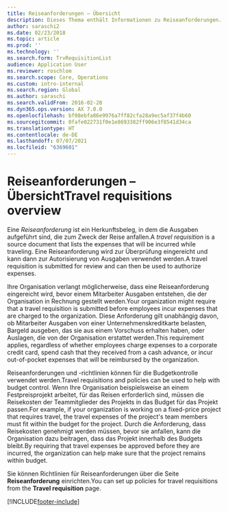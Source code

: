 ```yaml
---
title: Reiseanforderungen – Übersicht
description: Dieses Thema enthält Informationen zu Reiseanforderungen. Eine Reiseanforderung dokumentiert die geplanten Reisekosten.
author: saraschi2
ms.date: 02/23/2018
ms.topic: article
ms.prod: ''
ms.technology: ''
ms.search.form: TrvRequisitionList
audience: Application User
ms.reviewer: roschlom
ms.search.scope: Core, Operations
ms.custom: intro-internal
ms.search.region: Global
ms.author: saraschi
ms.search.validFrom: 2016-02-28
ms.dyn365.ops.version: AX 7.0.0
ms.openlocfilehash: bf08ebfa86e9976a7ff82cfa28a9ec5af37f4b60
ms.sourcegitcommit: 0fafe022731f0e1e8693382ff906e3f8541d34ca
ms.translationtype: HT
ms.contentlocale: de-DE
ms.lasthandoff: 07/07/2021
ms.locfileid: "6369601"
---
```

# <a name="travel-requisitions-overview"></a><span data-ttu-id="58e88-104">Reiseanforderungen – Übersicht</span><span class="sxs-lookup"><span data-stu-id="58e88-104">Travel requisitions overview</span></span>

<span data-ttu-id="58e88-105">Eine *Reiseanforderung* ist ein Herkunftsbeleg, in dem die Ausgaben aufgeführt sind, die zum Zweck der Reise anfallen.</span><span class="sxs-lookup"><span data-stu-id="58e88-105">A *travel requisition* is a source document that lists the expenses that will be incurred while traveling.</span></span> <span data-ttu-id="58e88-106">Eine Reiseanforderung wird zur Überprüfung eingereicht und kann dann zur Autorisierung von Ausgaben verwendet werden.</span><span class="sxs-lookup"><span data-stu-id="58e88-106">A travel requisition is submitted for review and can then be used to authorize expenses.</span></span>

<span data-ttu-id="58e88-107">Ihre Organisation verlangt möglicherweise, dass eine Reiseanforderung eingereicht wird, bevor einem Mitarbeiter Ausgaben entstehen, die der Organisation in Rechnung gestellt werden.</span><span class="sxs-lookup"><span data-stu-id="58e88-107">Your organization might require that a travel requisition is submitted before employees incur expenses that are charged to the organization.</span></span> <span data-ttu-id="58e88-108">Diese Anforderung gilt unabhängig davon, ob Mitarbeiter Ausgaben von einer Unternehmenskreditkarte belasten, Bargeld ausgeben, das sie aus einem Vorschuss erhalten haben, oder Auslagen, die von der Organisation erstattet werden.</span><span class="sxs-lookup"><span data-stu-id="58e88-108">This requirement applies, regardless of whether employees charge expenses to a corporate credit card, spend cash that they received from a cash advance, or incur out-of-pocket expenses that will be reimbursed by the organization.</span></span>

<span data-ttu-id="58e88-109">Reiseanforderungen und -richtlinien können für die Budgetkontrolle verwendet werden.</span><span class="sxs-lookup"><span data-stu-id="58e88-109">Travel requisitions and policies can be used to help with budget control.</span></span> <span data-ttu-id="58e88-110">Wenn Ihre Organisation beispielsweise an einem Festpreisprojekt arbeitet, für das Reisen erforderlich sind, müssen die Reisekosten der Teammitglieder des Projekts in das Budget für das Projekt passen.</span><span class="sxs-lookup"><span data-stu-id="58e88-110">For example, if your organization is working on a fixed-price project that requires travel, the travel expenses of the project's team members must fit within the budget for the project.</span></span> <span data-ttu-id="58e88-111">Durch die Anforderung, dass Reisekosten genehmigt werden müssen, bevor sie anfallen, kann die Organisation dazu beitragen, dass das Projekt innerhalb des Budgets bleibt.</span><span class="sxs-lookup"><span data-stu-id="58e88-111">By requiring that travel expenses be approved before they are incurred, the organization can help make sure that the project remains within budget.</span></span>

<span data-ttu-id="58e88-112">Sie können Richtlinien für Reiseanforderungen über die Seite **Reiseanforderung** einrichten.</span><span class="sxs-lookup"><span data-stu-id="58e88-112">You can set up policies for travel requisitions from the **Travel requisition** page.</span></span>


[!INCLUDE[footer-include](../includes/footer-banner.md)]